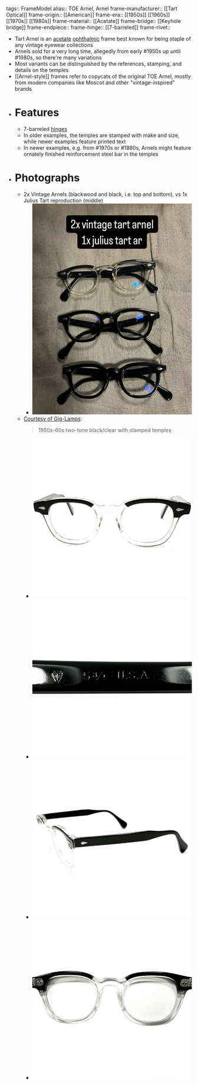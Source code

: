tags:: FrameModel
alias:: TOE Arnel, Arnel
frame-manufacturer:: [[Tart Optical]] 
frame-origin:: [[American]] 
frame-era:: [[1950s]] [[1960s]] [[1970s]] [[1980s]] 
frame-material:: [[Acetate]]
frame-bridge:: [[Keyhole bridge]] 
frame-endpiece::
frame-hinge:: [[7-barreled]] 
frame-rivet::

- Tart Arnel is an [acetate]([[Acetate]]) [ophthalmic]([[Ophthalmic]]) frame best known for being staple of any vintage eyewear collections
- Arnels sold for a very long time, allegedly from early #1950s up until #1980s, so there're many variations
- Most variants can be distinguished by the references, stamping, and details on the temples
- [[Arnel-style]] frames refer to copycats of the original TOE Arnel, mostly from modern companies like Moscot and other "vintage-inspired" brands
- # Features
	- 7-barreled [hinges]([[Hinge]])
	- In older examples, the temples are stamped with make and size, while newer examples feature printed text
	- In newer examples, e.g. from #1970s or #1980s, Arnels might feature ornately finished reinforcement steel bar in the temples
- # Photographs
	- 2x Vintage Arnels (blackwood and black, i.e. top and bottom), vs 1x Julius Tart reproduction (middle)
		- ![IMG_1609.jpg](../assets/IMG_1609_1743875251883_0.jpg)
	- [Courtesy of Gig-Lamps](https://www.gig-lamps.com/home/1950s-1960s-tart-optical-arnel-2tone-blackxclear-size44-20/):
	  > 1950s-60s two-tone black/clear with stamped temples
		- ![gl-a5469-1.jpg](../assets/gl-a5469-1_1743874771464_0.jpg)
		- ![gl-a5469-6.jpg](../assets/gl-a5469-6_1743874845506_0.jpg)
		- ![gl-a5469-3.jpg](../assets/gl-a5469-3_1743874777444_0.jpg)
		- ![gl-a5469-5.jpg](../assets/gl-a5469-5_1743874785305_0.jpg)
